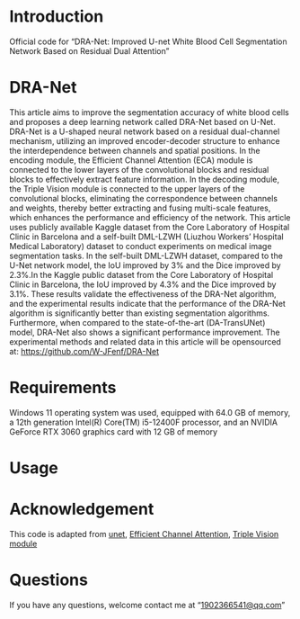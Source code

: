 # Introduction
Official code for “DRA-Net: Improved U-net White Blood Cell Segmentation Network Based on Residual Dual Attention”

# DRA-Net
This article aims to improve the segmentation accuracy of white blood cells and proposes a deep
learning network called DRA-Net based on U-Net. DRA-Net is a U-shaped neural network based on
a residual dual-channel mechanism, utilizing an improved encoder-decoder structure to enhance the
interdependence between channels and spatial positions. In the encoding module, the Efficient Channel Attention (ECA) module is connected to the lower layers of the convolutional blocks and residual
blocks to effectively extract feature information. In the decoding module, the Triple Vision module
is connected to the upper layers of the convolutional blocks, eliminating the correspondence between
channels and weights, thereby better extracting and fusing multi-scale features, which enhances the
performance and efficiency of the network. This article uses publicly available Kaggle dataset from
the Core Laboratory of Hospital Clinic in Barcelona and a self-built DML-LZWH (Liuzhou Workers’
Hospital Medical Laboratory) dataset to conduct experiments on medical image segmentation tasks.
In the self-built DML-LZWH dataset, compared to the U-Net network model, the IoU improved by
3% and the Dice improved by 2.3%.In the Kaggle public dataset from the Core Laboratory of Hospital
Clinic in Barcelona, the IoU improved by 4.3% and the Dice improved by 3.1%. These results validate
the effectiveness of the DRA-Net algorithm, and the experimental results indicate that the performance
of the DRA-Net algorithm is significantly better than existing segmentation algorithms. Furthermore,
when compared to the state-of-the-art (DA-TransUNet) model, DRA-Net also shows a significant
performance improvement. The experimental methods and related data in this article will be opensourced at: https://github.com/W-JFenf/DRA-Net

# Requirements

Windows 11 operating system was used, equipped with
64.0 GB of memory, a 12th generation Intel(R) Core(TM)
i5-12400F processor, and an NVIDIA GeForce RTX 3060
graphics card with 12 GB of memory

# Usage



# Acknowledgement

This code is adapted from [unet](https://github.com/zhixuhao/unet), [Efficient Channel Attention](https://github.com/BangguWu/ECANet), [Triple Vision module](https://github.com/landskape-ai/triplet-attention)


# Questions
If you have any questions, welcome contact me at “1902366541@qq.com”
